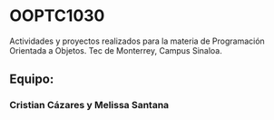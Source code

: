 # OOPTC1030
Actividades y proyectos realizados para la materia de Programación Orientada a Objetos. Tec de Monterrey, Campus Sinaloa.
## Equipo:
### Cristian Cázares y Melissa Santana
